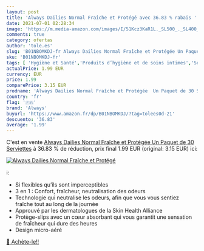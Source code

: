 ```yaml
---
layout: post
title: 'Always Dailies Normal Fraîche et Protégé avec 36.83 % rabais '
date: 2021-07-01 02:28:34
image: 'https://m.media-amazon.com/images/I/51Kcz3KaR1L._SL500_._SL400_.jpg'
comments: true
category: ofertas
author: 'tole.es'
slug: 'B01NBOMKDJ-fr Always Dailies Normal Fraîche et Protégée Un Paquet de 30...'
sku: 'B01NBOMKDJ-fr'
tags: [ 'Hygiène et Santé','Produits d’hygiène et de soins intimes','Serviettes hygièniques','always', ]
actualPrice: 1.99 EUR
currency: EUR
price: 1.99
comparePrice: 3.15 EUR
prodname: 'Always Dailies Normal Fraîche et Protégée  Un Paquet de 30 Serviettes'
country: 'fr'
flag: '🇫🇷'
brand: 'Always'
buyurl: 'https://www.amazon.fr/dp/B01NBOMKDJ/?tag=tolees0d-21'
descuento: '36.83'
average: '1.99'
---
```


C'est en vente [Always Dailies Normal Fraîche et Protégée  Un Paquet de 30 Serviettes](https://www.amazon.fr/dp/B01NBOMKDJ/?tag=tolees0d-21)  à  36.83 % de réduction, prix final  1.99 EUR (original: 3.15 EUR) ici:

[![Always Dailies Normal Fraîche et Protégé](https://m.media-amazon.com/images/I/51Kcz3KaR1L._SL500_._SL400_.jpg)](https://www.amazon.fr/dp/B01NBOMKDJ/?tag=tolees0d-21)

ℹ️:

- Si flexibles qu’ils sont imperceptibles
- 3 en 1 : Confort, fraîcheur, neutralisation des odeurs
- Technologie qui neutralise les odeurs, afin que vous vous sentiez fraîche tout au long de la journée
- Approuvé par les dermatologues de la Skin Health Alliance
- Protège-slips avec un cœur absorbant qui vous garantit une sensation de fraîcheur qui dure des heures
- Design micro-aéré

[🛒 Achète-le!!](https://www.amazon.fr/dp/B01NBOMKDJ/?tag=tolees0d-21)
